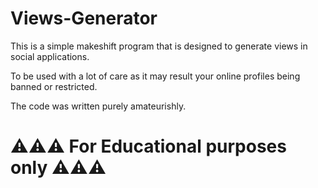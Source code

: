 # Views-Generator
This is a simple makeshift program that is designed to generate views in social applications.

To be used with a lot of care as it may result your online profiles being banned or restricted.

The code was written purely amateurishly. 

# ⚠️⚠️⚠️ For Educational purposes only ⚠️⚠️⚠️
